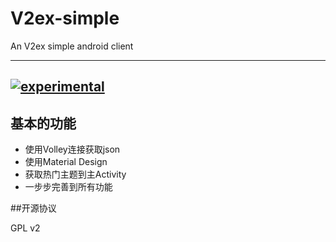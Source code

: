 # V2ex-simple
An V2ex simple android client

---
[![experimental](http://badges.github.io/stability-badges/dist/experimental.svg)](http://github.com/badges/stability-badges)
---

## 基本的功能

+ 使用Volley连接获取json
+ 使用Material Design
+ 获取热门主题到主Activity
+ 一步步完善到所有功能

##开源协议

GPL v2
